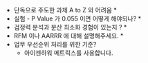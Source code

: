 
* 단독으로 주도한 과제 A to Z 와 어려움
  * 
* 실험 - P Value 가 0.055 이면 어떻게 해야되나? 
  * 
* 검정력 분석과 분산 최소화 경험이 있는지 ?
  * 
* RFM 이나 AARRR 에 대해 설명해주세요.
  * 
* 업무 우선순위 처리를 위한 기준?
  * 아이젠하워 메트릭스를 사용합니다.